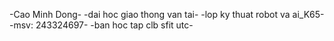 -Cao Minh Dong-
-dai hoc giao thong van tai-
-lop ky thuat robot va ai_K65-
-msv: 243324697-
-ban hoc tap clb sfit utc-

